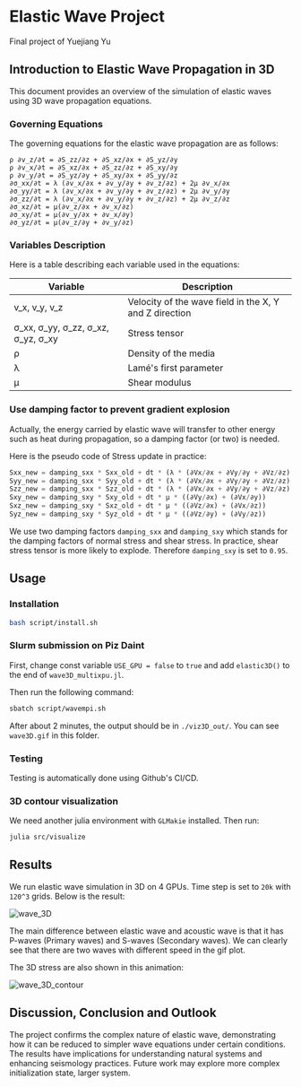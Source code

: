 # Elastic Wave Project

Final project of Yuejiang Yu

## Introduction to Elastic Wave Propagation in 3D

This document provides an overview of the simulation of elastic waves using 3D wave propagation equations.

### Governing Equations

The governing equations for the elastic wave propagation are as follows:

```plaintext
ρ ∂v_z/∂t = ∂S_zz/∂z + ∂S_xz/∂x + ∂S_yz/∂y
ρ ∂v_x/∂t = ∂S_xz/∂x + ∂S_zz/∂z + ∂S_xy/∂y
ρ ∂v_y/∂t = ∂S_yz/∂y + ∂S_xy/∂x + ∂S_yy/∂z
∂σ_xx/∂t = λ (∂v_x/∂x + ∂v_y/∂y + ∂v_z/∂z) + 2μ ∂v_x/∂x
∂σ_yy/∂t = λ (∂v_x/∂x + ∂v_y/∂y + ∂v_z/∂z) + 2μ ∂v_y/∂y
∂σ_zz/∂t = λ (∂v_x/∂x + ∂v_y/∂y + ∂v_z/∂z) + 2μ ∂v_z/∂z
∂σ_xz/∂t = μ(∂v_z/∂x + ∂v_x/∂z)
∂σ_xy/∂t = μ(∂v_y/∂x + ∂v_x/∂y)
∂σ_yz/∂t = μ(∂v_z/∂y + ∂v_y/∂z)
```

### Variables Description

Here is a table describing each variable used in the equations:

| Variable | Description                                       |
|----------|---------------------------------------------------|
| v_x, v_y, v_z | Velocity of the wave field in the X, Y and Z direction|
| σ_xx, σ_yy, σ_zz, σ_xz, σ_yz, σ_xy | Stress tensor           |
| ρ        | Density of the media                              |
| λ        | Lamé's first parameter                            |
| μ        | Shear modulus                                     |


### Use damping factor to prevent gradient explosion

Actually, the energy carried by elastic wave will transfer to other energy such as heat during propagation, so a damping factor (or two) is needed.

Here is the pseudo code of Stress update in practice:

```julia
Sxx_new = damping_sxx * Sxx_old + dt * (λ * (∂Vx/∂x + ∂Vy/∂y + ∂Vz/∂z) + 2μ * ∂Vx/∂x)
Syy_new = damping_sxx * Syy_old + dt * (λ * (∂Vx/∂x + ∂Vy/∂y + ∂Vz/∂z) + 2μ * ∂Vy/∂y)
Szz_new = damping_sxx * Szz_old + dt * (λ * (∂Vx/∂x + ∂Vy/∂y + ∂Vz/∂z) + 2μ * ∂Vz/∂z)
Sxy_new = damping_sxy * Sxy_old + dt * μ * ((∂Vy/∂x) + (∂Vx/∂y))
Sxz_new = damping_sxy * Sxz_old + dt * μ * ((∂Vz/∂x) + (∂Vx/∂z))
Syz_new = damping_sxy * Syz_old + dt * μ * ((∂Vz/∂y) + (∂Vy/∂z))
```

We use two damping factors `damping_sxx` and `damping_sxy` which stands for the damping factors of normal stress and shear stress. In practice, shear stress tensor is more likely to explode. Therefore `damping_sxy` is set to `0.95`.



## Usage

### Installation

```bash
bash script/install.sh
```

### Slurm submission on Piz Daint

First, change const variable `USE_GPU = false` to `true` and add `elastic3D()` to the end of `wave3D_multixpu.jl`.

Then run the following command:

```bash
sbatch script/wavempi.sh
```

After about 2 minutes, the output should be in `./viz3D_out/`. You can see `wave3D.gif` in this folder.

### Testing

Testing is automatically done using Github's CI/CD.

### 3D contour visualization

We need another julia environment with `GLMakie` installed. Then run:
```bash
julia src/visualize
```

## Results

We run elastic wave simulation in 3D on 4 GPUs. Time step is set to `20k` with `120^3` grids. Below is the result:

![wave_3D](./docs/wave_3D.gif)

The main difference between elastic wave and acoustic wave is that it has P-waves (Primary waves) and S-waves (Secondary waves). We can clearly see that there are two waves with different speed in the gif plot.

The 3D stress are also shown in this animation:

![wave_3D_contour](./docs/wave_3D_contour.gif)

## Discussion, Conclusion and Outlook
The project confirms the complex nature of elastic wave, demonstrating how it can be reduced to simpler wave equations under certain conditions. The results have implications for understanding natural systems and enhancing seismology practices. Future work may explore more complex initialization state, larger system.